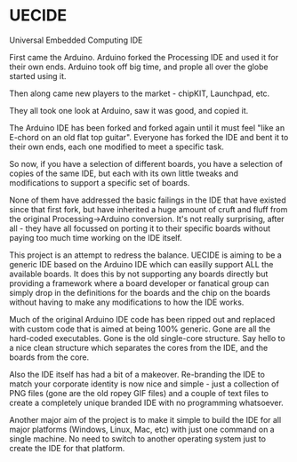 UECIDE
======

Universal Embedded Computing IDE

First came the Arduino.  Arduino forked the Processing IDE and used it for
their own ends.  Arduino took off big time, and prople all over the globe
started using it.

Then along came new players to the market - chipKIT, Launchpad, etc.

They all took one look at Arduino, saw it was good, and copied it.

The Arduino IDE has been forked and forked again until it must feel "like
an E-chord on an old flat top guitar".  Everyone has forked the IDE and
bent it to their own ends, each one modified to meet a specific task.

So now, if you have a selection of different boards, you have a selection
of copies of the same IDE, but each with its own little tweaks and
modifications to support a specific set of boards.

None of them have addressed the basic failings in the IDE that have
existed since that first fork, but have inherited a huge amount of
cruft and fluff from the original Processing->Arduino conversion.  It's
not really surprising, after all - they have all focussed on porting it
to their specific boards without paying too much time working on the 
IDE itself.

This project is an attempt to redress the balance.  UECIDE is aiming to
be a generic IDE based on the Arduino IDE which can easilly support ALL
the available boards.  It does this by not supporting any boards directly
but providing a framework where a board developer or fanatical group can
simply drop in the definitions for the boards and the chip on the boards
without having to make any modifications to how the IDE works.

Much of the original Arduino IDE code has been ripped out and replaced
with custom code that is aimed at being 100% generic.  Gone are all the
hard-coded executables.  Gone is the old single-core structure.  Say
hello to a nice clean structure which separates the cores from the IDE,
and the boards from the core.

Also the IDE itself has had a bit of a makeover.  Re-branding the IDE to
match your corporate identity is now nice and simple - just a collection
of PNG files (gone are the old ropey GIF files) and a couple of text files
to create a completely unique branded IDE with no programming whatsoever.

Another major aim of the project is to make it simple to build the IDE for
all major platforms (Windows, Linux, Mac, etc) with just one command on a
single machine.  No need to switch to another operating system just to
create the IDE for that platform.
